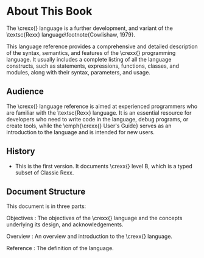 # About This Book
The \crexx{} language is a further development, and variant of the
\textsc{Rexx} language\footnote{Cowlishaw, 1979}.

This language reference provides a comprehensive and detailed
description of the syntax, semantics, and features of the \crexx{}
programming language. It usually includes a complete listing of all
the language constructs, such as statements, expressions, functions,
classes, and modules, along with their syntax, parameters, and usage.

## Audience

The \crexx{} language reference is aimed at experienced programmers who
are familiar with the \textsc{Rexx} language. It is an
essential resource for developers who need to write code in the
language, debug programs, or create tools, while the \emph{\crexx{} User's Guide} serves as an introduction to
the language and is intended for new users.

## History

- This is the first version. It documents \crexx{} level B, which is a typed subset of Classic Rexx.


## Document Structure

This document is in three parts:

Objectives
: The objectives of the \crexx{} language and the concepts underlying its design, and acknowledgements.

Overview
: An overview and introduction to the \crexx{} language.

Reference
: The definition of the language.

